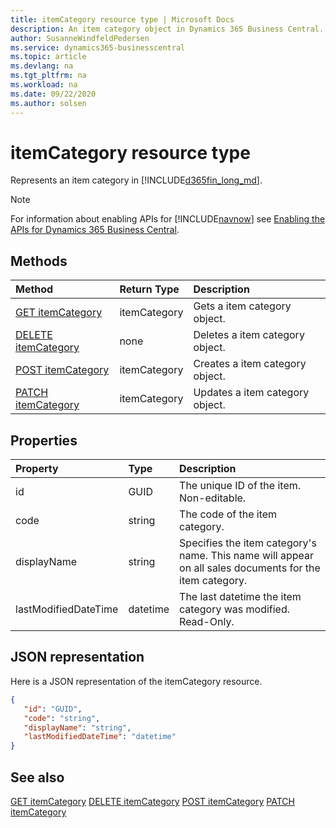 ```yaml
---
title: itemCategory resource type | Microsoft Docs
description: An item category object in Dynamics 365 Business Central.
author: SusanneWindfeldPedersen
ms.service: dynamics365-businesscentral
ms.topic: article
ms.devlang: na
ms.tgt_pltfrm: na
ms.workload: na
ms.date: 09/22/2020
ms.author: solsen
---
```


# itemCategory resource type
Represents an item category in [!INCLUDE[d365fin_long_md](../../includes/d365fin_long_md.md)].

> [!NOTE]  
> For information about enabling APIs for [!INCLUDE[navnow](../../includes/navnow_md.md)] see [Enabling the APIs for Dynamics 365 Business Central](../enabling-apis-for-dynamics-nav.md).

## Methods
| Method | Return Type|Description |
|:--------------------|:-----------|:-------------------------|
|[GET itemCategory](../api/dynamics_itemCategory_Get.md)|itemCategory|Gets a item category object.|
|[DELETE itemCategory](../api/dynamics_itemCategory_Delete.md)|none|Deletes a item category object.|
|[POST itemCategory](../api/dynamics_itemCategory_Create.md)|itemCategory|Creates a item category object.|
|[PATCH itemCategory](../api/dynamics_itemCategory_Update.md)|itemCategory|Updates a item category object.|






## Properties

| Property           | Type   |Description     |
|:-------------------|:-------|:---------------|
|id|GUID|The unique ID of the item. Non-editable.|
|code|string|The code of the item category.|
|displayName|string|Specifies the item category's name. This name will appear on all sales documents for the item category.|
|lastModifiedDateTime|datetime|The last datetime the item category was modified. Read-Only.|


## JSON representation

Here is a JSON representation of the itemCategory resource.


```json
{
   "id": "GUID",
   "code": "string",
   "displayName": "string",
   "lastModifiedDateTime": "datetime"
}
```
## See also

[GET itemCategory](../api/dynamics_itemCategory_Get.md)
[DELETE itemCategory](../api/dynamics_itemCategory_Delete.md)
[POST itemCategory](../api/dynamics_itemCategory_Create.md)
[PATCH itemCategory](../api/dynamics_itemCategory_Update.md)

